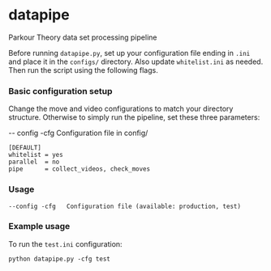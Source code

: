 # datapipe
Parkour Theory data set processing pipeline

Before running `datapipe.py`, set up your configuration file ending in `.ini` and place it in the `configs/` directory. Also update `whitelist.ini` as needed. Then run the script using the following flags.

### Basic configuration setup
Change the move and video configurations to match your directory structure. Otherwise to simply run the pipeline, set these three parameters:

-- config -cfg	Configuration file in config/

```
[DEFAULT]
whitelist = yes
parallel  = no
pipe      = collect_videos, check_moves
```

### Usage
```
--config -cfg 	Configuration file (available: production, test)
```

### Example usage

To run the `test.ini` configuration:
```
python datapipe.py -cfg test
```